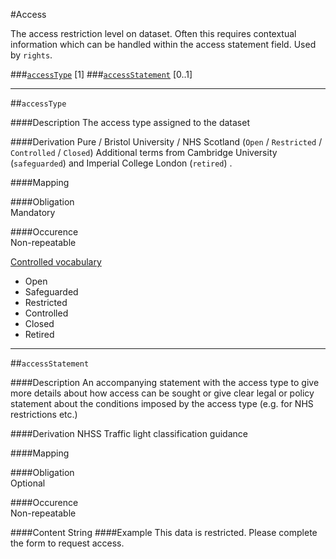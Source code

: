 #Access

The access restriction level on dataset. Often this requires contextual information which can be handled within the access statement field. Used by `rights`.

###[`accessType`](#accesstype-1) [1]
###[`accessStatement`](#access-statement-1) [0..1]

----------------------------------------------

##`accessType` 

####Description
The access type assigned to the dataset 

####Derivation
Pure / Bristol University / NHS Scotland (`Open` / `Restricted` / `Controlled` / `Closed`)
Additional terms from Cambridge University (`safeguarded`) and Imperial College London (`retired`) .

####Mapping
 

####Obligation	
Mandatory 

####Occurence	
Non-repeatable

[Controlled vocabulary](#vocabulary-terms)

* Open
* Safeguarded
* Restricted
* Controlled
* Closed
* Retired

----------------------------------------------

##`accessStatement`

####Description
An accompanying statement with the access type to give more details about how access can be sought or give clear legal or policy statement about the conditions imposed by the access type (e.g. for NHS restrictions etc.)

####Derivation
NHSS Traffic light classification guidance

####Mapping


####Obligation	
Optional

####Occurence	
Non-repeatable

####Content 
String
####Example
This data is restricted. Please complete the form to request access.
